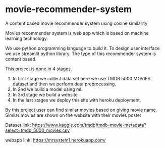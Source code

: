 # movie-recommender-system
A content based movie recommender system using cosine similarity

Movies recommender system is web app which is based on machine learning technology.

We use python programming language to build it. To design user interface we use streamlit python library. The type of this recommender system is content based.

This project is done in 4 stages.
1. In first stage we collect data set here we use TMDB 5000 MOVIES dataset and then we perform data preprocessing.
2. In 2nd we build a model using ml. 
3. In 3rd stage we build a website
4.  In the last stages we deploy this site with heroku deployment.

By this project user can find similar movies based on giving movie name. Similar movies are shown on the website with their movies poster 

Dataset link: https://www.kaggle.com/tmdb/tmdb-movie-metadata?select=tmdb_5000_movies.csv

webapp link: https://mrsystem1.herokuapp.com/ 
